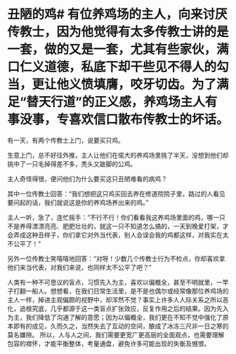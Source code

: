 # 丑陋的鸡# 有位养鸡场的主人，向来讨厌传教士，因为他觉得有太多传教士讲的是一套，做的又是一套，尤其有些家伙，满口仁义道德，私底下却干些见不得人的勾当，更让他义愤填膺，咬牙切齿。为了满足“替天行道”的正义感，养鸡场主人有事没事，专喜欢信口散布传教士的坏话。

有一天，有两个传教士上门，说要买只鸡。

生意上门，总不好往外推，主人让他们在偌大的养鸡场里挑了半天，没想到他们却挑中了一只毛掉得差不多，秃头又跛脚的公鸡。

主人奇怪得很，便问他们为什么要买这只丑陋难看的病鸡？

其中一位传教士回答：“我们想把这只鸡买回去养在修道院院子里，路过的人看见要问起的话，我们就说这是你的养鸡场养出来的鸡。”

主人一听，急了，连忙摇手：“不行不行！你们看看我这养鸡场里面的鸡，哪一只不是养得漂漂亮亮、肥肥壮壮的，就这一只不知道怎么搞的，一天到晚爱打架，才会弄成这种丑样子，你们拿它对外当代表，别人会误会我的鸡都这样，对我实在太不公平了！”

另外一位传教士笑嘻嘻地回答：“对呀！少数几个传教士行为不检点，你却喜欢拿他们来当代表，对我们来说，也同样太不公平了吧？”

人类有一种不可思议的盲点，习惯先入为主，喜欢以偏概全，甚至不明就里，一竿子打翻一船人。想想看，在我们日常生活里，是不是也偶尔或经常像那位养鸡场的主人一样，掉进主观偏颇的视野中，却浑然不觉？事实上许多人人际关系之所以恶化，追根究底，几乎都源于这一类盲点扩张效应，反复作用之后的结果。因为先入为主，我们降低了沟通了解的意愿；因为以偏概全，我们更在不知不觉中强化了原本即有的成见，久而久之，当然失去了互动的空间，酿成了冰冻三尺非一日之寒的莫名嫌隙。
  所以，人与人之间，我们需要更宽广更高层的全面观点，也需要理解包容的襟怀，才能平衡整体，考量通盘，避免许多可能出现的失衡及憾恨。
 